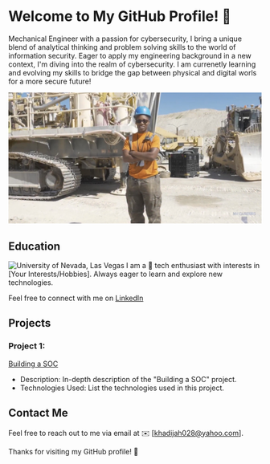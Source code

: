 # Welcome to My GitHub Profile! 👋

Mechanical Engineer with a passion for cybersecurity, I bring a unique blend of analytical thinking and problem solving skills to the world of information security. Eager to apply my engineering background in a new context, I'm diving into the realm of cybersecurity. I am currenetly learning  and evolving my skills to bridge the gap between physical and digital worls for a more secure future!

<p align="center">
  <img src="https://github.com/Flash028/Flash028/blob/1fbe927448354f78c777b7195a4d91a745ed6a82/IMG_2025.jpg" alt="Profile Image" width="650">
</p>

## Education
![University of Nevada, Las Vegas](https://freebiesupply.com/logos/unlv-logo/)
I am a 🚀 tech enthusiast with interests in [Your Interests/Hobbies]. Always eager to learn and explore new technologies.

Feel free to connect with me on [LinkedIn](https://www.linkedin.com/public-profile/settings?trk=d_flagship3_profile_self_view_public_profile)

## Projects

### Project 1: 
[Building a SOC](https://github.com/Flash028/Flash028/blob/main/BUILDING%20A%20SOC/building-a-soc.md)
- Description: In-depth description of the "Building a SOC" project.
- Technologies Used: List the technologies used in this project.
  

<!-- Add more projects as needed -->

## Contact Me

Feel free to reach out to me via email at ✉️ [khadijah028@yahoo.com].

Thanks for visiting my GitHub profile! 🚀

